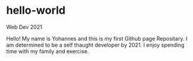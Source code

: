 # hello-world
Web Dev 2021

Hello! 
My name is Yohannes and this is my first Github page Repositary. I am determined to be a self thaught developer by 2021.
I enjoy spending time with my family and exercise.
